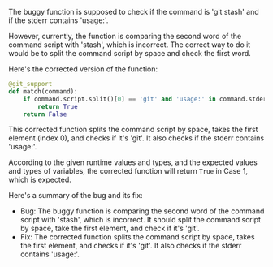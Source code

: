 The buggy function is supposed to check if the command is 'git stash' and if the stderr contains 'usage:'. 

However, currently, the function is comparing the second word of the command script with 'stash', which is incorrect. The correct way to do it would be to split the command script by space and check the first word.

Here's the corrected version of the function:
```python
@git_support
def match(command):
    if command.script.split()[0] == 'git' and 'usage:' in command.stderr:
        return True
    return False
```
This corrected function splits the command script by space, takes the first element (index 0), and checks if it's 'git'. It also checks if the stderr contains 'usage:'.

According to the given runtime values and types, and the expected values and types of variables, the corrected function will return `True` in Case 1, which is expected.

Here's a summary of the bug and its fix:

* Bug: The buggy function is comparing the second word of the command script with 'stash', which is incorrect. It should split the command script by space, take the first element, and check if it's 'git'.
* Fix: The corrected function splits the command script by space, takes the first element, and checks if it's 'git'. It also checks if the stderr contains 'usage:'.
